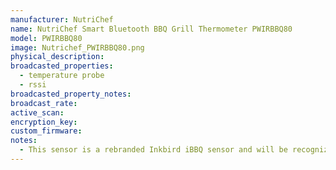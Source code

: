 ```yaml
---
manufacturer: NutriChef
name: NutriChef Smart Bluetooth BBQ Grill Thermometer PWIRBBQ80
model: PWIRBBQ80
image: Nutrichef_PWIRBBQ80.png
physical_description:
broadcasted_properties:
  - temperature probe
  - rssi
broadcasted_property_notes:
broadcast_rate:
active_scan:
encryption_key:
custom_firmware:
notes:
  - This sensor is a rebranded Inkbird iBBQ sensor and will be recognized in Home Assistant as such.
---
```

